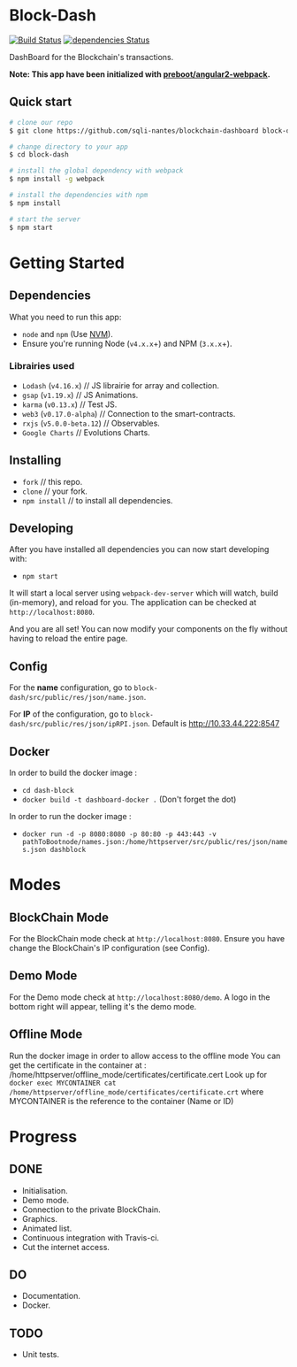 # Block-Dash

[![Build Status](https://travis-ci.org/sqli-nantes/blockchain-dashboard.svg?branch=master)](https://travis-ci.org/sqli-nantes/blockchain-dashboard) [![dependencies Status](https://david-dm.org/sqli-nantes/blockchain-dashboard/status.svg)](https://david-dm.org/sqli-nantes/blockchain-dashboard)

DashBoard for the Blockchain's transactions.

**Note: This app have been initialized with [preboot/angular2-webpack](https://github.com/preboot/angular2-webpack).**

## Quick start


```bash
# clone our repo
$ git clone https://github.com/sqli-nantes/blockchain-dashboard block-dash

# change directory to your app
$ cd block-dash

# install the global dependency with webpack
$ npm install -g webpack

# install the dependencies with npm
$ npm install

# start the server
$ npm start
```

# Getting Started

## Dependencies

What you need to run this app:
* `node` and `npm` (Use [NVM](https://github.com/creationix/nvm)).
* Ensure you're running Node (`v4.x.x`+) and NPM (`3.x.x`+).

### Librairies used

* `Lodash` (`v4.16.x`) // JS librairie for array and collection.
* `gsap` (`v1.19.x`) // JS Animations.
* `karma` (`v0.13.x`) // Test JS.
* `web3` (`v0.17.0-alpha`) // Connection to the smart-contracts.
* `rxjs` (`v5.0.0-beta.12`) // Observables.
* `Google Charts` // Evolutions Charts.

## Installing

* `fork` // this repo.
* `clone` // your fork.
* `npm install` // to install all dependencies.

## Developing

After you have installed all dependencies you can now start developing with:

* `npm start`

It will start a local server using `webpack-dev-server` which will watch, build (in-memory), and reload for you. The application can be checked at `http://localhost:8080`.

And you are all set! You can now modify your components on the fly without having to reload the entire page.

## Config

For the **name** configuration, go to `block-dash/src/public/res/json/name.json`.

For **IP** of the configuration, go to `block-dash/src/public/res/json/ipRPI.json`.
Default is http://10.33.44.222:8547

## Docker

In order to build the docker image :

* `cd dash-block`
* `docker build -t dashboard-docker .` (Don't forget the dot)

In order to run the docker image :

* `docker run -d -p 8080:8080 -p 80:80 -p 443:443 -v pathToBootnode/names.json:/home/httpserver/src/public/res/json/names.json dashblock`

# Modes

## BlockChain Mode

For the BlockChain mode check at `http://localhost:8080`. Ensure you have change the BlockChain's IP configuration (see Config).

## Demo Mode

For the Demo mode check at `http://localhost:8080/demo`. A logo in the bottom right will appear, telling it's the demo mode.

## Offline Mode

Run the docker image in order to allow access to the offline mode
You can get the certificate in the container at : /home/httpserver/offline_mode/certificates/certificate.cert
Look up for `docker exec MYCONTAINER cat /home/httpserver/offline_mode/certificates/certificate.crt` where MYCONTAINER is the reference to the container (Name or ID)

# Progress

## DONE

* Initialisation.
* Demo mode.
* Connection to the private BlockChain.
* Graphics.
* Animated list.
* Continuous integration with Travis-ci.
* Cut the internet access.

## DO

* Documentation.
* Docker.

## TODO

* Unit tests.
